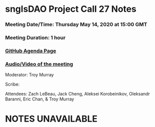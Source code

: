 # snglsDAO Project Call 27 Notes

### Meeting Date/Time: Thursday May 14, 2020 at 15:00 GMT
### Meeting Duration: 1 hour
### [GitHub Agenda Page](https://github.com/SingularDTV/snglsdao-pm/issues/29)
### [Audio/Video of the meeting](https://x.breaker.io/?type=series&id=a2f603dc22a1be4fa8d4ef9ce455360bf3ab8ce772526e35fef79175fa1dfadf&season=1ce1e2eede2395de6351df4d9e6db8069a198e127a178d3ea684e4eafc2f4a4c&episode=4c171a5fb00d9a69fcc826c75d3cf058c05b3f9d04ef94bcd27d67623b159444)
Moderator: Troy Murray

Scribe: 

Attendees: Zach LeBeau, Jack Cheng, Aleksei Korobeinikov, Oleksandr Baranni, Eric Chan, & Troy Murray

# NOTES UNAVAILABLE
